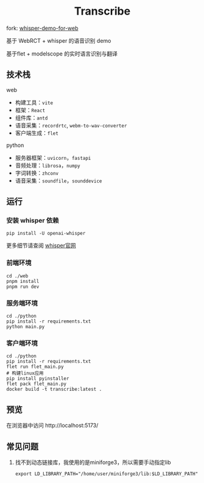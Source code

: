 
<div>
     <h1 align=center>Transcribe</h1>
     <p>fork: <a href="https://github.com/Mumujianguang/whisper-demo-for-web">whisper-demo-for-web</a></p>
     <p>基于 WebRCT + whisper 的语音识别 demo</p>
     <p>基于flet + modelscope 的实时语言识别与翻译</p>
<div>


## 技术栈
web
- 构建工具：```vite```
- 框架：```React```
- 组件库：```antd```
- 语音采集：```recordrtc```, ```webm-to-wav-converter```
- 客户端生成：```flet```

python
- 服务器框架：```uvicorn```，```fastapi```
- 音频处理：```librosa```，```numpy```
- 字词转换：```zhconv```
- 语音采集：```soundfile```，```sounddevice```


## 运行

### 安装 whisper 依赖
```
pip install -U openai-whisper
```
更多细节请查阅 [whisper官网](https://github.com/openai/whisper)

### 前端环境
```
cd ./web
pnpm install
pnpm run dev
```

### 服务端环境
```
cd ./python
pip install -r requirements.txt
python main.py
```

### 客户端环境
```
cd ./python
pip install -r requirements.txt
flet run flet_main.py
# 构建linux应用
pip install pyinstaller
flet pack flet_main.py
docker build -t transcribe:latest .
```

## 预览
在浏览器中访问 http://localhost:5173/

## 常见问题
1. 找不到动态链接库，我使用的是miniforge3，所以需要手动指定lib

     ```
     export LD_LIBRARY_PATH="/home/user/miniforge3/lib:$LD_LIBRARY_PATH"
     ```

     